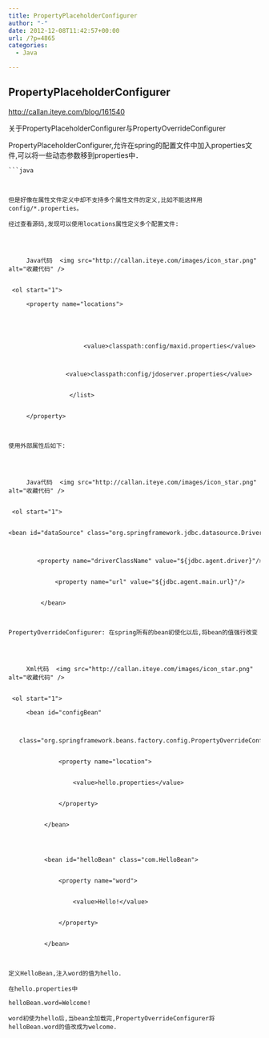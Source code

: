 ```yaml
---
title: PropertyPlaceholderConfigurer
author: "-"
date: 2012-12-08T11:42:57+00:00
url: /?p=4865
categories:
  - Java

---
```

## PropertyPlaceholderConfigurer
<http://callan.iteye.com/blog/161540>

关于PropertyPlaceholderConfigurer与PropertyOverrideConfigurer

PropertyPlaceholderConfigurer,允许在spring的配置文件中加入properties文件,可以将一些动态参数移到properties中．


  
    ```java
 
 <bean id="propertyConfigurer"
 class="org.springframework.beans.factory.config.PropertyPlaceholderConfigurer">
 <property name="location" value="classpath:config/jdoserver.properties"/>
 </bean>
 ```
  

但是好像在属性文件定义中却不支持多个属性文件的定义,比如不能这样用config/*.properties。

经过查看源码,发现可以使用locations属性定义多个配置文件: 


  
    
      Java代码  <img src="http://callan.iteye.com/images/icon_star.png" alt="收藏代码" />
  
  
  <ol start="1">
    
      <property name="locations">
    
    
                  
    
    
                      <value>classpath:config/maxid.properties</value>
    
    
                      <value>classpath:config/jdoserver.properties</value>
    
    
                  </list>
    
    
      </property>
    
  

使用外部属性后如下: 


  
    
      Java代码  <img src="http://callan.iteye.com/images/icon_star.png" alt="收藏代码" />
  
  
  <ol start="1">
    
      <bean id="dataSource" class="org.springframework.jdbc.datasource.DriverManagerDataSource">
    
    
              <property name="driverClassName" value="${jdbc.agent.driver}"/>
    
    
              <property name="url" value="${jdbc.agent.main.url}"/>
    
    
          </bean>
    
  

PropertyOverrideConfigurer: 在spring所有的bean初使化以后,将bean的值强行改变


  
    
      Xml代码  <img src="http://callan.iteye.com/images/icon_star.png" alt="收藏代码" />
  
  
  <ol start="1">
    
      <bean id="configBean"
    
    
         class="org.springframework.beans.factory.config.PropertyOverrideConfigurer">
    
    
               <property name="location">
    
    
                   <value>hello.properties</value>
    
    
               </property>
    
    
           </bean>
    
    
    
    
           <bean id="helloBean" class="com.HelloBean">
    
    
               <property name="word">
    
    
                   <value>Hello!</value>
    
    
               </property>
    
    
           </bean>
    
  

定义HelloBean,注入word的值为hello.

在hello.properties中

helloBean.word=Welcome!

word初使为hello后,当bean全加载完,PropertyOverrideConfigurer将helloBean.word的值改成为welcome.